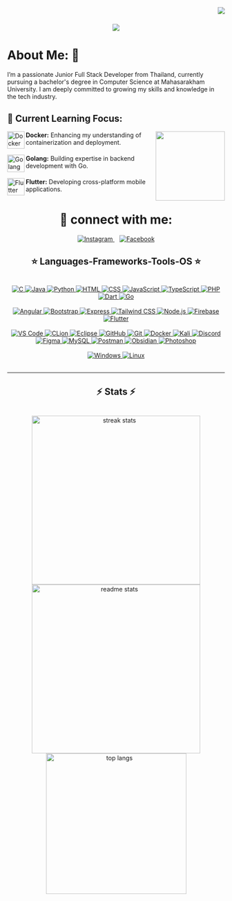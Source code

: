 <img align="right" src="https://visitor-badge.laobi.icu/badge?page_id=blzniti.blzniti"/>

<h1 align="center">
    <img src="https://readme-typing-svg.herokuapp.com/?font=Righteous&size=35&center=true&vCenter=true&width=500&height=70&duration=4000&lines=Hi+There!+I'm+Nitipong+👋;&color=FF428E" />
</h1>

<h1>About Me: 👋 </h1>
<div align="lift">

I’m a passionate Junior Full Stack Developer from Thailand, currently pursuing a bachelor's degree in Computer Science at Mahasarakham University. I am deeply committed to growing my skills and knowledge in the tech industry.


<h2>🔧 Current Learning Focus:</h2>
<img align="right" width="160" src="https://raw.githubusercontent.com/7oSkaaa/7oSkaaa/main/Images/about_me.gif" />

<img width="40" align="left" src="https://skillicons.dev/icons?i=docker" alt="Docker">**Docker:** Enhancing my understanding of containerization and deployment.<br clear="left"/>

<img width="40" align="left" src="https://skillicons.dev/icons?i=go" alt="Golang">**Golang:** Building expertise in backend development with Go.<br clear="left"/>

<img width="40" align="left" src="https://skillicons.dev/icons?i=flutter" alt="Flutter">**Flutter:** Developing cross-platform mobile applications.<br clear="left"/>

 </div>
<div align="center"> 
    <h1>💬 connect with me:</h1>
    <a href="https://www.instagram.com/blz_niti/" target="_blank" >
        <img src="https://img.shields.io/badge/Instagram-E4405F?style=for-the-badge&logo=instagram&logoColor=white" alt="Instagram" />
    </a>
    &nbsp;&nbsp; <!-- ช่องว่าง 2px -->
    <a href="https://web.facebook.com/profile.php?id=100003506846688&_rdc=1&_rdr" target="_blank">
        <img src="https://img.shields.io/badge/Facebook-1877F2?style=for-the-badge&logo=facebook&logoColor=white" alt="Facebook" />
    </a>
</div>
 
<h2 align="center">⭐ Languages-Frameworks-Tools-OS ⭐</h2>

<br/>
<!--
<div align="center">
<img src="https://skillicons.dev/icons?i=c,java,python,html,css,javascript,typescript,php,dart,golang" /><br/><br/>
<img src="https://skillicons.dev/icons?i=angular,bootstrap,express,tailwind,nodejs,firebase,flutter" /><br/><br/>
<img src="https://skillicons.dev/icons?i=vscode,clion,eclipse,github,git,docker,kali,discord,figma,mysql,postman,obsidian,photoshop" /><br/><br/>
<img src="https://skillicons.dev/icons?i=windows,linux" />
</div>
-->

<div align="center">
  <a href="https://www.w3schools.com/c/" target="_blank">
    <img src="https://skillicons.dev/icons?i=c" alt="C" />
  </a>
  <a href="https://www.java.com/en/" target="_blank">
    <img src="https://skillicons.dev/icons?i=java" alt="Java" />
  </a>
  <a href="https://www.python.org/" target="_blank">
    <img src="https://skillicons.dev/icons?i=python" alt="Python" />
  </a>
  <a href="https://www.w3schools.com/html/" target="_blank">
    <img src="https://skillicons.dev/icons?i=html" alt="HTML" />
  </a>
  <a href="https://www.w3schools.com/css/" target="_blank">
    <img src="https://skillicons.dev/icons?i=css" alt="CSS" />
  </a>
  <a href="https://www.w3schools.com/js/" target="_blank">
    <img src="https://skillicons.dev/icons?i=javascript" alt="JavaScript" />
  </a>
  <a href="https://www.typescriptlang.org/" target="_blank">
    <img src="https://skillicons.dev/icons?i=typescript" alt="TypeScript" />
  </a>
  <a href="https://www.php.net/" target="_blank">
    <img src="https://skillicons.dev/icons?i=php" alt="PHP" />
  </a>
  <a href="https://dart.dev/" target="_blank">
    <img src="https://skillicons.dev/icons?i=dart" alt="Dart" />
  </a>
  <a href="https://golang.org/" target="_blank">
    <img src="https://skillicons.dev/icons?i=golang" alt="Go" />
  </a>
  <br/><br/>
  <a href="https://angular.io/" target="_blank">
    <img src="https://skillicons.dev/icons?i=angular" alt="Angular" />
  </a>
  <a href="https://getbootstrap.com/" target="_blank">
    <img src="https://skillicons.dev/icons?i=bootstrap" alt="Bootstrap" />
  </a>
  <a href="https://expressjs.com/" target="_blank">
    <img src="https://skillicons.dev/icons?i=express" alt="Express" />
  </a>
  <a href="https://tailwindcss.com/" target="_blank">
    <img src="https://skillicons.dev/icons?i=tailwind" alt="Tailwind CSS" />
  </a>
  <a href="https://nodejs.org/" target="_blank">
    <img src="https://skillicons.dev/icons?i=nodejs" alt="Node.js" />
  </a>
  <a href="https://firebase.google.com/" target="_blank">
    <img src="https://skillicons.dev/icons?i=firebase" alt="Firebase" />
  </a>
  <a href="https://flutter.dev/" target="_blank">
    <img src="https://skillicons.dev/icons?i=flutter" alt="Flutter" />
  </a>
  <br/><br/>
  <a href="https://code.visualstudio.com/" target="_blank">
    <img src="https://skillicons.dev/icons?i=vscode" alt="VS Code" />
  </a>
  <a href="https://www.jetbrains.com/clion/" target="_blank">
    <img src="https://skillicons.dev/icons?i=clion" alt="CLion" />
  </a>
  <a href="https://www.eclipse.org/" target="_blank">
    <img src="https://skillicons.dev/icons?i=eclipse" alt="Eclipse" />
  </a>
  <a href="https://github.com/" target="_blank">
    <img src="https://skillicons.dev/icons?i=github" alt="GitHub" />
  </a>
  <a href="https://git-scm.com/" target="_blank">
    <img src="https://skillicons.dev/icons?i=git" alt="Git" />
  </a>
  <a href="https://www.docker.com/" target="_blank">
    <img src="https://skillicons.dev/icons?i=docker" alt="Docker" />
  </a>
  <a href="https://www.kali.org/" target="_blank">
    <img src="https://skillicons.dev/icons?i=kali" alt="Kali" />
  </a>
  <a href="https://discord.com/" target="_blank">
    <img src="https://skillicons.dev/icons?i=discord" alt="Discord" />
  </a>
  <a href="https://www.figma.com/" target="_blank">
    <img src="https://skillicons.dev/icons?i=figma" alt="Figma" />
  </a>
  <a href="https://www.mysql.com/" target="_blank">
    <img src="https://skillicons.dev/icons?i=mysql" alt="MySQL" />
  </a>
  <a href="https://www.postman.com/" target="_blank">
    <img src="https://skillicons.dev/icons?i=postman" alt="Postman" />
  </a>
  <a href="https://obsidian.md/" target="_blank">
    <img src="https://skillicons.dev/icons?i=obsidian" alt="Obsidian" />
  </a>
  <a href="https://www.adobe.com/products/photoshop.html" target="_blank">
    <img src="https://skillicons.dev/icons?i=photoshop" alt="Photoshop" />
  </a>
  <br/><br/>
  <a href="https://www.microsoft.com/windows/" target="_blank">
    <img src="https://skillicons.dev/icons?i=windows" alt="Windows" />
  </a>
  <a href="https://www.linux.org/" target="_blank">
    <img src="https://skillicons.dev/icons?i=linux" alt="Linux" />
  </a>
</div>


<br/>
<hr/>

</div>

<h2 align="center">⚡ Stats ⚡</h2>
<br>
<div align=center>
  <img width=390 src="https://github-readme-streak-stats-salesp07.vercel.app/?user=blzniti&count_private=true&theme=radical&border_radius=10" alt="streak stats"/>
    
 <img width=390 src="https://github-readme-stats.vercel.app/api?username=blzniti&count_private=true&show_icons=true&theme=radical&rank_icon=github&border_radius=10" alt="readme stats" />
  
  <br/>
  
  <img width=325 align="center" src="https://github-readme-stats-salesp07.vercel.app/api/top-langs/?username=blzniti&hide=HTML&langs_count=8&layout=compact&theme=radical&border_radius=10&size_weight=0.5&count_weight=0.5&exclude_repo=github-readme-stats" alt="top langs" />
</div>

<br/><br/>
